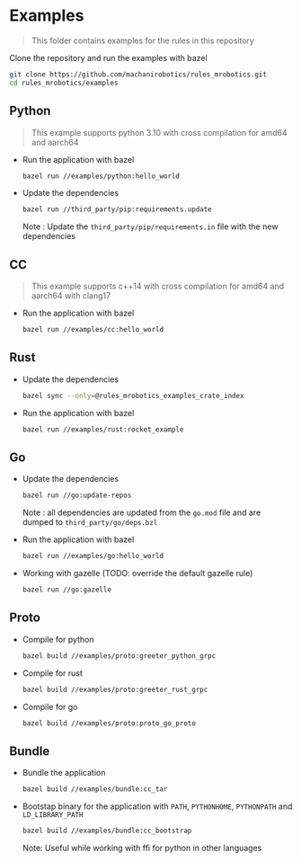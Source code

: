 # Examples 

> This folder contains examples for the rules in this repository

Clone the repository and run the examples with bazel

```bash
git clone https://github.com/machanirobotics/rules_mrobotics.git
cd rules_mrobotics/examples
```

## Python 
> This example supports python 3.10 with cross compilation for amd64 and aarch64

+ Run the application with bazel
    ```bash
    bazel run //examples/python:hello_world
    ```
+ Update the dependencies
    ```bash
    bazel run //third_party/pip:requirements.update
    ```
  Note : Update the `third_party/pip/requirements.in` file with the new dependencies
 
## CC 

> This example supports c++14 with cross compilation for amd64 and aarch64 with clang17

+ Run the application with bazel
    ```bash
    bazel run //examples/cc:hello_world
    ```
## Rust

+ Update the dependencies
    ```bash
    bazel sync --only=@rules_mrobotics_examples_crate_index
    ```
+ Run the application with bazel
    ```bash
    bazel run //examples/rust:rocket_example
    ```

## Go

+ Update the dependencies
    ```bash
    bazel run //go:update-repos
    ```
  Note : all dependencies are updated from the `go.mod` file and are dumped to `third_party/go/deps.bzl`

+ Run the application with bazel
    ```bash
    bazel run //examples/go:hello_world
    ```
+ Working with gazelle (TODO: override the default gazelle rule)
    ```bash
    bazel run //go:gazelle
    ```
## Proto

+ Compile for python
    ```bash
    bazel build //examples/proto:greeter_python_grpc
    ``` 
+ Compile for rust
    ```bash
    bazel build //examples/proto:greeter_rust_grpc
    ```
+ Compile for go
    ```bash
    bazel build //examples/proto:proto_go_proto
    ```
## Bundle
+ Bundle the application
    ```bash
    bazel build //examples/bundle:cc_tar
    ```
+ Bootstap binary for the application with `PATH`, `PYTHONHOME`, `PYTHONPATH` and `LD_LIBRARY_PATH`  

    ```bash
    bazel build //examples/bundle:cc_bootstrap
    ``` 
  Note: Useful while working with ffi for python in other languages
